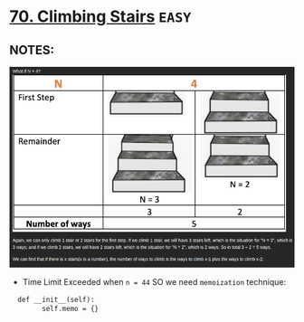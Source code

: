 # [70. Climbing Stairs](https://leetcode.com/problems/climbing-stairs/description/) `EASY`

## NOTES:
![alt text](image.png)
- Time Limit Exceeded when `n = 44` SO we need `memoization` technique:
```python3
  def __init__(self):
        self.memo = {}
```        
